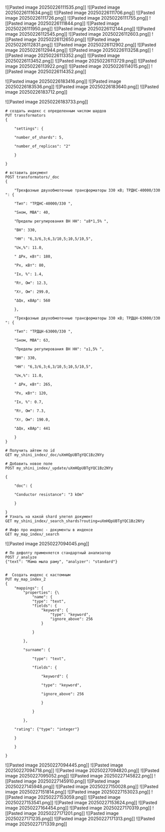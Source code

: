 ![[Pasted image 20250226111535.png]]
![[Pasted image 20250226111634.png]]
![[Pasted image 20250226111706.png]]
![[Pasted image 20250226111726.png]]
![[Pasted image 20250226111755.png]]
![[Pasted image 20250226111844.png]]
![[Pasted image 20250226111950.png]]
![[Pasted image 20250226112144.png]]
![[Pasted image 20250226112545.png]]
![[Pasted image 20250226112603.png]]
![[Pasted image 20250226112650.png]]
![[Pasted image 20250226112831.png]]
![[Pasted image 20250226112902.png]]
![[Pasted image 20250226112944.png]]
![[Pasted image 20250226113258.png]]
![[Pasted image 20250226113352.png]]
![[Pasted image 20250226113452.png]]
![[Pasted image 20250226113729.png]]
![[Pasted image 20250226113922.png]]
![[Pasted image 20250226114015.png]]
![[Pasted image 20250226114352.png]]

![[Pasted image 20250226183416.png]]
![[Pasted image 20250226183536.png]]
![[Pasted image 20250226183640.png]]
![[Pasted image 20250226183712.png]]

![[Pasted image 20250226183733.png]]

```
# создать индекс с определенным числом шардов
PUT transformators
{
	
	"settings": {
	
	"number_of_shards": 5,
	
	"number_of_replicas": "2"
	
	}

}

# вставить документ
POST transformators/_doc
{

	"Трехфазные двухобмоточные трансформаторы 330 кВ; ТРДНС-40000/330 ": {
	
	"Тип": "ТРДНС-40000/330 ",
	
	"Sном, МВА": 40,
	
	"Пределы регулирования ВН НН": "±8*1,5% ",
	
	"ВН": 330,
	
	"НН": "6,3/6,3;6,3/10,5;10,5/10,5",
	
	"Uк,%": 11.0,
	
	" ΔРк, кВт": 180,
	
	"Рх, кВт": 80,
	
	"Iх, %": 1.4,
	
	"Rт, Ом": 12.3,
	
	"Хт, Ом": 299.0,
	
	"ΔQх, кВАр": 560
	
	},

	"Трехфазные двухобмоточные трансформаторы 330 кВ; ТРДЦН-63000/330 ": {
	
	"Тип": "ТРДЦН-63000/330 ",
	
	"Sном, МВА": 63,
	
	"Пределы регулирования ВН НН": "±1,5% ",
	
	"ВН": 330,
	
	"НН": "6,3/6,3;6,3/10,5;10,5/10,5",
	
	"Uк,%": 11.0,
	
	" ΔРк, кВт": 265,
	
	"Рх, кВт": 120,
	
	"Iх, %": 0.7,
	
	"Rт, Ом": 7.3,
	
	"Хт, Ом": 190.0,
	
	"ΔQх, кВАр": 441

	}
}

# Получить айтем по id
GET my_shini_index/_doc/uXmHQpUBTgYQC1Bz2NYy

# Добавить новое поле
POST my_shini_index/_update/uXmHQpUBTgYQC1Bz2NYy

{

	"doc": {
	
	"Conductor resistance": "3 kOm"
	
	}

}
# Узнать на какой shard улетел документ
GET my_shini_index/_search_shards?routing=uXmHQpUBTgYQC1Bz2NYy

# Инфо про индекс - документы в индексе
GET my_map_index/_search
```

![[Pasted image 20250227094045.png]]
```
# По дефолту применяется стандартный анализатор
POST /_analyze
{"text": "Мама мыла раму", "analyzer": "standard"}


#  Создать индекс с кастомным 
PUT my_map_index_2
{
	"mappings": {	
		"properties": {\	
			"name": {			
			"type": "text",
			"fields": {
				"keyword": {
					"type": "keyword",
					"ignore_above": 256
				}
			
			}
	
		},
	
		"surname": {
		
			"type": "text",
			
			"fields": {
			
				"keyword": {
				
				"type": "keyword",
				
				"ignore_above": 256
			
				}
		
			}
		
		},
	
	"rating": {"type": "integer"}
	
	}
	
	}

}
```

![[Pasted image 20250227094445.png]]
![[Pasted image 20250227094718.png]]
![[Pasted image 20250227094820.png]]
![[Pasted image 20250227095052.png]]
![[Pasted image 20250227145822.png]]
![[Pasted image 20250227145910.png]]
![[Pasted image 20250227145948.png]]
![[Pasted image 20250227150028.png]]
![[Pasted image 20250227151814.png]]
![[Pasted image 20250227153023.png]]
![[Pasted image 20250227153059.png]]
![[Pasted image 20250227153541.png]]
![[Pasted image 20250227153624.png]]
![[Pasted image 20250227164454.png]]
![[Pasted image 20250227170319.png]]
![[Pasted image 20250227171201.png]]
![[Pasted image 20250227171235.png]]
![[Pasted image 20250227171313.png]]
![[Pasted image 20250227171339.png]]
